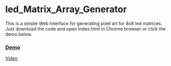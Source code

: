 # led_Matrix_Array_Generator  
This is a simple Web Interface for generating pixel art for 8x8 led matrices.  
Just download the code and open index.html in Chrome browser or click the demo below.  
  
  
### [Demo](ledmatrixgenerator.netlify.app) ###
  
  
[Video](https://www.instagram.com/p/CR8wWoLF4LT/)
